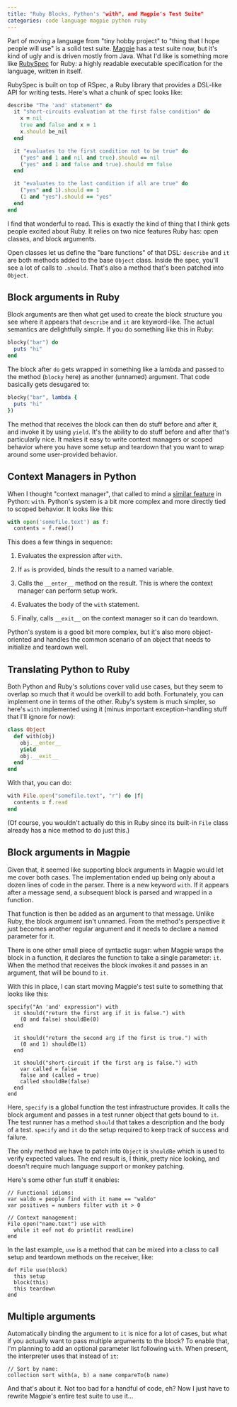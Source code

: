 ```yaml
---
title: "Ruby Blocks, Python's "with", and Magpie's Test Suite"
categories: code language magpie python ruby
---
```


Part of moving a language from "tiny hobby project" to "thing that I hope people
will use" is a solid test suite. [Magpie][] has a test suite now, but it's kind
of ugly and is driven mostly from Java. What I'd like is something more like
[RubySpec][] for Ruby: a highly readable executable specification for the
language, written in itself.

[magpie]: https://magpie-lang.org/
[rubyspec]: http://www.rubyspec.org/

RubySpec is built on top of RSpec, a Ruby library that provides a DSL-like API
for writing tests. Here's what a chunk of spec looks like:

```ruby
describe "The 'and' statement" do
  it "short-circuits evaluation at the first false condition" do
    x = nil
    true and false and x = 1
    x.should be_nil
  end

  it "evaluates to the first condition not to be true" do
    ("yes" and 1 and nil and true).should == nil
    ("yes" and 1 and false and true).should == false
  end

  it "evaluates to the last condition if all are true" do
    ("yes" and 1).should == 1
    (1 and "yes").should == "yes"
  end
end
```

I find that wonderful to read. This is exactly the kind of thing that I think
gets people excited about Ruby. It relies on two nice features Ruby has: open
classes, and block arguments.

Open classes let us define the "bare functions" of that DSL: `describe` and `it`
are both methods added to the base `Object` class. Inside the spec, you'll see a
lot of calls to `.should`. That's also a method that's been patched into
`Object`.

## Block arguments in Ruby

Block arguments are then what get used to create the block structure you see
where it appears that `describe` and `it` are keyword-like. The actual semantics
are delightfully simple. If you do something like this in Ruby:

```ruby
blocky("bar") do
  puts "hi"
end
```

The block after `do` gets wrapped in something like a lambda and passed to the
method (`blocky` here) as another (unnamed) argument. That code basically gets
desugared to:

```ruby
blocky("bar", lambda {
  puts "hi"
})
```

The method that receives the block can then do stuff before and after it, and
invoke it by using `yield`. It's the ability to do stuff before and after that's
particularly nice. It makes it easy to write context managers or scoped behavior
where you have some setup and teardown that you want to wrap around some
user-provided behavior.

## Context Managers in Python

When I thought "context manager", that called to mind a [similar feature][with]
in Python: `with`. Python's system is a bit more complex and more directly tied
to scoped behavior. It looks like this:

[with]: http://www.python.org/dev/peps/pep-0343/

```python
with open('somefile.text') as f:
  contents = f.read()
```

This does a few things in sequence:

1.  Evaluates the expression after `with`.

2.  If `as` is provided, binds the result to a named variable.

3.  Calls the `__enter__` method on the result. This is where the context
    manager can perform setup work.

4.  Evaluates the body of the `with` statement.

5.  Finally, calls `__exit__` on the context manager so it can do teardown.

Python's system is a good bit more complex, but it's also more object-oriented
and handles the common scenario of an object that needs to initialize and
teardown well.

## Translating Python to Ruby

Both Python and Ruby's solutions cover valid use cases, but they seem to overlap
so much that it would be overkill to add both. Fortunately, you can implement
one in terms of the other. Ruby's system is much simpler, so here's `with`
implemented using it (minus important exception-handling stuff that I'll ignore
for now):

```ruby
class Object
  def with(obj)
    obj.__enter__
    yield
    obj.__exit__
  end
end
```

With that, you can do:

```ruby
with File.open("somefile.text", "r") do |f|
  contents = f.read
end
```

(Of course, you wouldn't actually do this in Ruby since its built-in `File`
class already has a nice method to do just this.)

## Block arguments in Magpie

Given that, it seemed like supporting block arguments in Magpie would let me
cover both cases. The implementation ended up being only about a dozen lines of
code in the parser. There is a new keyword `with`. If it appears after a message
send, a subsequent block is parsed and wrapped in a function.

That function is then be added as an argument to that message. Unlike Ruby, the
block argument isn't unnamed. From the method's perspective it just becomes
another regular argument and it needs to declare a named parameter for it.

There is one other small piece of syntactic sugar: when Magpie wraps the block
in a function, it declares the function to take a single parameter: `it`. When
the method that receives the block invokes it and passes in an argument, that
will be bound to `it`.

With this in place, I can start moving Magpie's test suite to something that
looks like this:

```magpie
specify("An 'and' expression") with
  it should("return the first arg if it is false.") with
    (0 and false) shouldBe(0)
  end

  it should("return the second arg if the first is true.") with
    (0 and 1) shouldBe(1)
  end

  it should("short-circuit if the first arg is false.") with
    var called = false
    false and (called = true)
    called shouldBe(false)
  end
end
```

Here, `specify` is a global function the test infrastructure provides. It calls
the block argument and passes in a test runner object that gets bound to `it`.
The test runner has a method `should` that takes a description and the body of a
test. `specify` and `it` do the setup required to keep track of success and
failure.

The only method we have to patch into `Object` is `shouldBe` which is used to
verify expected values. The end result is, I think, pretty nice looking, and
doesn't require much language support or monkey patching.

Here's some other fun stuff it enables:

```magpie
// Functional idioms:
var waldo = people find with it name == "waldo"
var positives = numbers filter with it > 0

// Context management:
File open("name.text") use with
  while it eof not do print(it readLine)
end
```

In the last example, `use` is a method that can be mixed into a class to call
setup and teardown methods on the receiver, like:

```magpie
def File use(block)
  this setup
  block(this)
  this teardown
end
```

## Multiple arguments

Automatically binding the argument to `it` is nice for a lot of cases, but what
if you actually want to pass multiple arguments to the block? To enable that,
I'm planning to add an optional parameter list following `with`. When present,
the interpreter uses that instead of `it`:

```magpie
// Sort by name:
collection sort with(a, b) a name compareTo(b name)
```

And that's about it. Not too bad for a handful of code, eh? Now I just have to
rewrite Magpie's entire test suite to use it...
